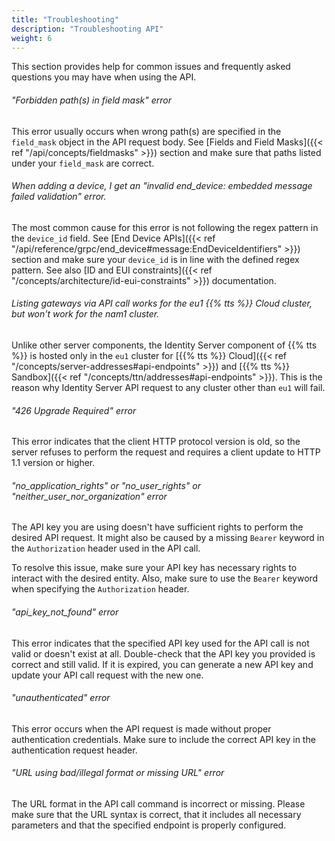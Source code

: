 ```yaml
---
title: "Troubleshooting"
description: "Troubleshooting API"
weight: 6
---
```


This section provides help for common issues and frequently asked questions you may have when using the API.

<!--more-->

###### "Forbidden path(s) in field mask" error

This error usually occurs when wrong path(s) are specified in the `field_mask` object in the API request body. See [Fields and Field Masks]({{< ref "/api/concepts/fieldmasks" >}}) section and make sure that paths listed under your `field_mask` are correct.

###### When adding a device, I get an "invalid end_device: embedded message failed validation" error.

The most common cause for this error is not following the regex pattern in the `device_id` field. See [End Device APIs]({{< ref "/api/reference/grpc/end_device#message:EndDeviceIdentifiers" >}}) section and make sure your `device_id` is in line with the defined regex pattern. See also [ID and EUI constraints]({{< ref "/concepts/architecture/id-eui-constraints" >}}) documentation.

###### Listing gateways via API call works for the eu1 {{% tts %}} Cloud cluster, but won't work for the nam1 cluster.

Unlike other server components, the Identity Server component of {{% tts %}} is hosted only in the `eu1` cluster for [{{% tts %}} Cloud]({{< ref "/concepts/server-addresses#api-endpoints" >}}) and [{{% tts %}} Sandbox]({{< ref "/concepts/ttn/addresses#api-endpoints" >}}). This is the reason why Identity Server API request to any cluster other than `eu1` will fail.

###### "426 Upgrade Required" error

This error indicates that the client HTTP protocol version is old, so the server refuses to perform the request and requires a client update to HTTP 1.1 version or higher.

###### "no_application_rights" or "no_user_rights" or "neither_user_nor_organization" error

The API key you are using doesn't have sufficient rights to perform the desired API request. It might also be caused by a missing `Bearer` keyword in the `Authorization` header used in the API call.

To resolve this issue, make sure your API key has necessary rights to interact with the desired entity. Also, make sure to use the `Bearer` keyword when specifying the `Authorization` header.

###### "api_key_not_found" error

This error indicates that the specified API key used for the API call is not valid or doesn't exist at all. Double-check that the API key you provided is correct and still valid. If it is expired, you can generate a new API key and update your API call request with the new one.

###### "unauthenticated" error

This error occurs when the API request is made without proper authentication credentials. Make sure to include the correct API key in the authentication request header.

###### "URL using bad/illegal format or missing URL" error

The URL format in the API call command is incorrect or missing. Please make sure that the URL syntax is correct, that it includes all necessary parameters and that the specified endpoint is properly configured.
